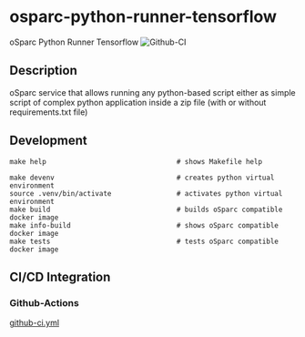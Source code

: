 # osparc-python-runner-tensorflow

oSparc Python Runner Tensorflow
![Github-CI](https://github.com/ITISFoundation/osparc-python-runner-tensorflow/workflows/Github-CI%20Push/PR%20osparc-python-runner-tensorflow/badge.svg)

## Description

oSparc service that allows running any python-based script either as simple script of complex python application inside a zip file (with or without requirements.txt file)


## Development

```console
make help                                # shows Makefile help

make devenv                              # creates python virtual environment
source .venv/bin/activate                # activates python virtual environment
make build                               # builds oSparc compatible docker image
make info-build                          # shows oSparc compatible docker image
make tests                               # tests oSparc compatible docker image
```

## CI/CD Integration

### Github-Actions

[github-ci.yml](https://github.com/ITISFoundation/osparc-python-runner-tensorflow/blob/master/.github/workflows/github-ci.yml)
